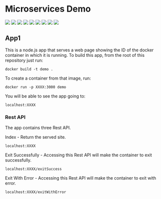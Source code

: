 # Microservices Demo

[![](https://img.shields.io/docker/pulls/cnservices/microservices-demo-nodejs)](https://hub.docker.com/r/cnservices/microservices-demo-nodejs/)
[![](hhttps://img.shields.io/docker/build/cnservices/microservices-demo-nodejs)](https://hub.docker.com/r/cnservices/microservices-demo-nodejs/)
[![](https://img.shields.io/docker/automated/cnservices/microservices-demo-nodejs)](https://hub.docker.com/r/cnservices/microservices-demo-nodejs/)
[![](https://img.shields.io/docker/stars/cnservices/microservices-demo-nodejs)](https://hub.docker.com/r/cnservices/microservices-demo-nodejs/)
[![](https://img.shields.io/github/license/cn-docker/microservices-demo-nodejs)](https://github.com/cn-docker/microservices-demo-nodejs)
[![](https://img.shields.io/github/issues/cn-docker/microservices-demo-nodejs)](https://github.com/cn-docker/microservices-demo-nodejs)
[![](https://img.shields.io/github/issues-closed/cn-docker/microservices-demo-nodejs)](https://github.com/cn-docker/microservices-demo-nodejs)
[![](https://img.shields.io/github/languages/code-size/cn-docker/microservices-demo-nodejs)](https://github.com/cn-docker/microservices-demo-nodejs)
[![](https://img.shields.io/github/repo-size/cn-docker/microservices-demo-nodejs)](https://github.com/cn-docker/microservices-demo-nodejs)

## App1

This is a node.js app that serves a web page showing the ID of the docker container in which it is running.
To build this app, from the root of this repository just run:

    docker build -t demo .

To create a container from that image, run:

    docker run -p XXXX:3000 demo

You will be able to see the app going to:

    localhost:XXXX

### Rest API

The app contains three Rest API.

Index - Return the served site.

    localhost:XXXX

Exit Successfully - Accessing this Rest API will make the container to exit successfully.

    localhost:XXXX/exitSuccess

Exit With Error - Accessing this Rest API will make the container to exit with error.

    localhost:XXXX/exitWithError
